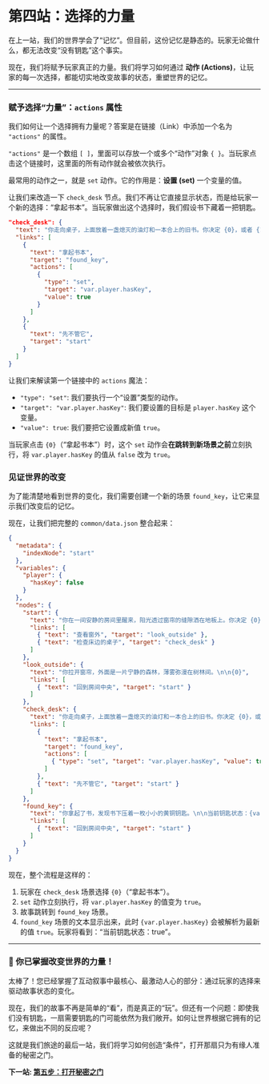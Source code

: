 # 第四站：选择的力量

在上一站，我们的世界学会了“记忆”。但目前，这份记忆是静态的。玩家无论做什么，都无法改变“没有钥匙”这个事实。

现在，我们将赋予玩家真正的力量。我们将学习如何通过 **动作 (Actions)**，让玩家的每一次选择，都能切实地改变故事的状态，重塑世界的记忆。

---

### 赋予选择“力量”：`actions` 属性

我们如何让一个选择拥有力量呢？答案是在链接（Link）中添加一个名为 `"actions"` 的属性。

`"actions"` 是一个数组 `[ ]`，里面可以存放一个或多个“动作”对象 `{ }`。当玩家点击这个链接时，这里面的所有动作就会被依次执行。

最常用的动作之一，就是 `set` 动作。它的作用是：**设置 (set)** 一个变量的值。

让我们来改造一下 `check_desk` 节点。我们不再让它直接显示状态，而是给玩家一个新的选择：“拿起书本”。当玩家做出这个选择时，我们假设书下藏着一把钥匙。

```json
"check_desk": {
  "text": "你走向桌子，上面放着一盏熄灭的油灯和一本合上的旧书。你决定 {0}，或者 {1}。",
  "links": [
    {
      "text": "拿起书本",
      "target": "found_key",
      "actions": [
        {
          "type": "set",
          "target": "var.player.hasKey",
          "value": true
        }
      ]
    },
    {
      "text": "先不管它",
      "target": "start"
    }
  ]
}
```
让我们来解读第一个链接中的 `actions` 魔法：
*   `"type": "set"`: 我们要执行一个“设置”类型的动作。
*   `"target": "var.player.hasKey"`: 我们要设置的目标是 `player.hasKey` 这个变量。
*   `"value": true`: 我们要把它设置成新值 `true`。

当玩家点击 `{0}`（“拿起书本”）时，这个 `set` 动作会**在跳转到新场景之前**立刻执行，将 `var.player.hasKey` 的值从 `false` 改为 `true`。

### 见证世界的改变

为了能清楚地看到世界的变化，我们需要创建一个新的场景 `found_key`，让它来显示我们改变后的记忆。

现在，让我们把完整的 `common/data.json` 整合起来：

```json
{
  "metadata": {
    "indexNode": "start"
  },
  "variables": {
    "player": {
      "hasKey": false
    }
  },
  "nodes": {
    "start": {
      "text": "你在一间安静的房间里醒来，阳光透过窗帘的缝隙洒在地板上。你决定 {0} 还是 {1}？",
      "links": [
        { "text": "查看窗外", "target": "look_outside" },
        { "text": "检查床边的桌子", "target": "check_desk" }
      ]
    },
    "look_outside": {
      "text": "你拉开窗帘，外面是一片宁静的森林，薄雾弥漫在树林间。\n\n{0}",
      "links": [
        { "text": "回到房间中央", "target": "start" }
      ]
    },
    "check_desk": {
      "text": "你走向桌子，上面放着一盏熄灭的油灯和一本合上的旧书。你决定 {0}，或者 {1}。",
      "links": [
        {
          "text": "拿起书本",
          "target": "found_key",
          "actions": [
            { "type": "set", "target": "var.player.hasKey", "value": true }
          ]
        },
        { "text": "先不管它", "target": "start" }
      ]
    },
    "found_key": {
      "text": "你拿起了书，发现书下压着一枚小小的黄铜钥匙。\n\n当前钥匙状态：{var.player.hasKey}\n\n{0}",
      "links": [
        { "text": "回到房间中央", "target": "start" }
      ]
    }
  }
}
```

现在，整个流程是这样的：
1.  玩家在 `check_desk` 场景选择 `{0}`（“拿起书本”）。
2.  `set` 动作立刻执行，将 `var.player.hasKey` 的值变为 `true`。
3.  故事跳转到 `found_key` 场景。
4.  `found_key` 场景的文本显示出来，此时 `{var.player.hasKey}` 会被解析为最新的值 `true`。玩家将看到：“当前钥匙状态：true”。

---

### 💪 你已掌握改变世界的力量！

太棒了！您已经掌握了互动叙事中最核心、最激动人心的部分：通过玩家的选择来驱动故事状态的变化。

现在，我们的故事不再是简单的“看”，而是真正的“玩”。但还有一个问题：即使我们没有钥匙，一扇需要钥匙的门可能依然为我们敞开。如何让世界根据它拥有的记忆，来做出不同的反应呢？

这就是我们旅途的最后一站，我们将学习如何创造“条件”，打开那扇只为有缘人准备的秘密之门。

**下一站: [第五步：打开秘密之门](/5-creating-conditional-logic)**
